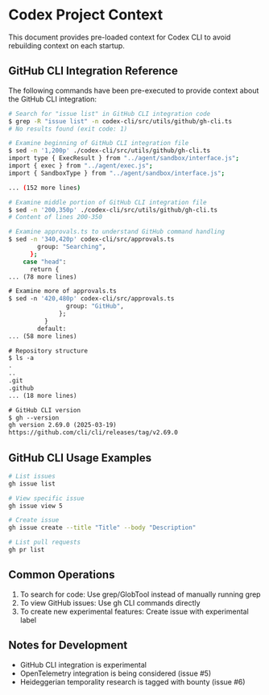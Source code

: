 # Codex Project Context

This document provides pre-loaded context for Codex CLI to avoid rebuilding context on each startup.

## GitHub CLI Integration Reference

The following commands have been pre-executed to provide context about the GitHub CLI integration:

```bash
# Search for "issue list" in GitHub CLI integration code
$ grep -R "issue list" -n codex-cli/src/utils/github/gh-cli.ts
# No results found (exit code: 1)

# Examine beginning of GitHub CLI integration file
$ sed -n '1,200p' ./codex-cli/src/utils/github/gh-cli.ts
import type { ExecResult } from "../agent/sandbox/interface.js";
import { exec } from "../agent/exec.js";
import { SandboxType } from "../agent/sandbox/interface.js";

... (152 more lines)

# Examine middle portion of GitHub CLI integration file
$ sed -n '200,350p' ./codex-cli/src/utils/github/gh-cli.ts
# Content of lines 200-350

# Examine approvals.ts to understand GitHub command handling
$ sed -n '340,420p' codex-cli/src/approvals.ts
        group: "Searching",
      };
    case "head":
      return {
... (78 more lines)

# Examine more of approvals.ts
$ sed -n '420,480p' codex-cli/src/approvals.ts
                group: "GitHub",
              };
          }
        default:
... (58 more lines)

# Repository structure
$ ls -a
.
..
.git
.github
... (18 more lines)

# GitHub CLI version
$ gh --version
gh version 2.69.0 (2025-03-19)
https://github.com/cli/cli/releases/tag/v2.69.0
```

## GitHub CLI Usage Examples

```bash
# List issues
gh issue list

# View specific issue
gh issue view 5

# Create issue
gh issue create --title "Title" --body "Description" 

# List pull requests
gh pr list
```

## Common Operations

1. To search for code: Use grep/GlobTool instead of manually running grep
2. To view GitHub issues: Use gh CLI commands directly
3. To create new experimental features: Create issue with experimental label

## Notes for Development

- GitHub CLI integration is experimental
- OpenTelemetry integration is being considered (issue #5)
- Heideggerian temporality research is tagged with bounty (issue #6)